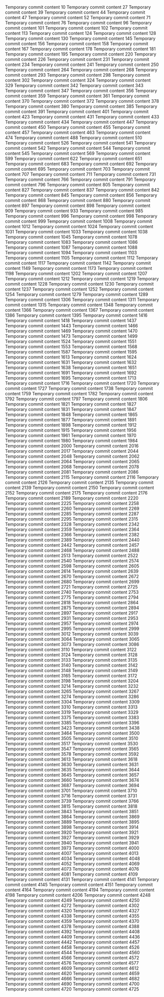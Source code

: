 Temporary commit content 10
Temporary commit content 27
Temporary commit content 39
Temporary commit content 44
Temporary commit content 47
Temporary commit content 52
Temporary commit content 71
Temporary commit content 76
Temporary commit content 96
Temporary commit content 101
Temporary commit content 102
Temporary commit content 113
Temporary commit content 124
Temporary commit content 128
Temporary commit content 130
Temporary commit content 145
Temporary commit content 156
Temporary commit content 158
Temporary commit content 167
Temporary commit content 178
Temporary commit content 181
Temporary commit content 195
Temporary commit content 220
Temporary commit content 226
Temporary commit content 231
Temporary commit content 234
Temporary commit content 241
Temporary commit content 250
Temporary commit content 264
Temporary commit content 268
Temporary commit content 293
Temporary commit content 298
Temporary commit content 302
Temporary commit content 324
Temporary commit content 329
Temporary commit content 342
Temporary commit content 343
Temporary commit content 347
Temporary commit content 356
Temporary commit content 359
Temporary commit content 361
Temporary commit content 370
Temporary commit content 372
Temporary commit content 378
Temporary commit content 380
Temporary commit content 385
Temporary commit content 391
Temporary commit content 401
Temporary commit content 423
Temporary commit content 431
Temporary commit content 433
Temporary commit content 434
Temporary commit content 447
Temporary commit content 450
Temporary commit content 455
Temporary commit content 457
Temporary commit content 463
Temporary commit content 474
Temporary commit content 488
Temporary commit content 510
Temporary commit content 526
Temporary commit content 541
Temporary commit content 542
Temporary commit content 544
Temporary commit content 545
Temporary commit content 569
Temporary commit content 599
Temporary commit content 622
Temporary commit content 651
Temporary commit content 683
Temporary commit content 692
Temporary commit content 695
Temporary commit content 703
Temporary commit content 707
Temporary commit content 711
Temporary commit content 731
Temporary commit content 766
Temporary commit content 791
Temporary commit content 796
Temporary commit content 805
Temporary commit content 827
Temporary commit content 837
Temporary commit content 842
Temporary commit content 845
Temporary commit content 856
Temporary commit content 868
Temporary commit content 880
Temporary commit content 897
Temporary commit content 898
Temporary commit content 909
Temporary commit content 933
Temporary commit content 985
Temporary commit content 996
Temporary commit content 998
Temporary commit content 999
Temporary commit content 1008
Temporary commit content 1012
Temporary commit content 1024
Temporary commit content 1031
Temporary commit content 1033
Temporary commit content 1038
Temporary commit content 1045
Temporary commit content 1078
Temporary commit content 1083
Temporary commit content 1086
Temporary commit content 1087
Temporary commit content 1088
Temporary commit content 1094
Temporary commit content 1103
Temporary commit content 1105
Temporary commit content 1112
Temporary commit content 1117
Temporary commit content 1142
Temporary commit content 1149
Temporary commit content 1173
Temporary commit content 1198
Temporary commit content 1202
Temporary commit content 1207
Temporary commit content 1212
Temporary commit content 1219
Temporary commit content 1228
Temporary commit content 1230
Temporary commit content 1237
Temporary commit content 1252
Temporary commit content 1254
Temporary commit content 1279
Temporary commit content 1289
Temporary commit content 1306
Temporary commit content 1311
Temporary commit content 1315
Temporary commit content 1348
Temporary commit content 1366
Temporary commit content 1367
Temporary commit content 1386
Temporary commit content 1395
Temporary commit content 1416
Temporary commit content 1418
Temporary commit content 1437
Temporary commit content 1443
Temporary commit content 1466
Temporary commit content 1469
Temporary commit content 1470
Temporary commit content 1473
Temporary commit content 1499
Temporary commit content 1524
Temporary commit content 1551
Temporary commit content 1553
Temporary commit content 1568
Temporary commit content 1587
Temporary commit content 1595
Temporary commit content 1613
Temporary commit content 1624
Temporary commit content 1631
Temporary commit content 1632
Temporary commit content 1638
Temporary commit content 1651
Temporary commit content 1691
Temporary commit content 1692
Temporary commit content 1695
Temporary commit content 1713
Temporary commit content 1716
Temporary commit content 1720
Temporary commit content 1727
Temporary commit content 1738
Temporary commit content 1759
Temporary commit content 1782
Temporary commit content 1792
Temporary commit content 1797
Temporary commit content 1806
Temporary commit content 1821
Temporary commit content 1827
Temporary commit content 1831
Temporary commit content 1847
Temporary commit content 1848
Temporary commit content 1865
Temporary commit content 1877
Temporary commit content 1891
Temporary commit content 1898
Temporary commit content 1912
Temporary commit content 1915
Temporary commit content 1956
Temporary commit content 1961
Temporary commit content 1970
Temporary commit content 1980
Temporary commit content 1984
Temporary commit content 2000
Temporary commit content 2016
Temporary commit content 2017
Temporary commit content 2044
Temporary commit content 2048
Temporary commit content 2062
Temporary commit content 2064
Temporary commit content 2065
Temporary commit content 2068
Temporary commit content 2078
Temporary commit content 2081
Temporary commit content 2086
Temporary commit content 2115
Temporary commit content 2116
Temporary commit content 2126
Temporary commit content 2135
Temporary commit content 2139
Temporary commit content 2150
Temporary commit content 2152
Temporary commit content 2175
Temporary commit content 2176
Temporary commit content 2189
Temporary commit content 2220
Temporary commit content 2225
Temporary commit content 2258
Temporary commit content 2260
Temporary commit content 2269
Temporary commit content 2285
Temporary commit content 2287
Temporary commit content 2295
Temporary commit content 2315
Temporary commit content 2328
Temporary commit content 2342
Temporary commit content 2359
Temporary commit content 2364
Temporary commit content 2366
Temporary commit content 2382
Temporary commit content 2389
Temporary commit content 2440
Temporary commit content 2442
Temporary commit content 2457
Temporary commit content 2468
Temporary commit content 2488
Temporary commit content 2513
Temporary commit content 2522
Temporary commit content 2540
Temporary commit content 2574
Temporary commit content 2598
Temporary commit content 2605
Temporary commit content 2614
Temporary commit content 2639
Temporary commit content 2670
Temporary commit content 2672
Temporary commit content 2680
Temporary commit content 2699
Temporary commit content 2721
Temporary commit content 2725
Temporary commit content 2740
Temporary commit content 2753
Temporary commit content 2775
Temporary commit content 2794
Temporary commit content 2818
Temporary commit content 2864
Temporary commit content 2875
Temporary commit content 2894
Temporary commit content 2897
Temporary commit content 2917
Temporary commit content 2931
Temporary commit content 2953
Temporary commit content 2957
Temporary commit content 2974
Temporary commit content 2995
Temporary commit content 2999
Temporary commit content 3012
Temporary commit content 3039
Temporary commit content 3064
Temporary commit content 3065
Temporary commit content 3073
Temporary commit content 3086
Temporary commit content 3110
Temporary commit content 3122
Temporary commit content 3124
Temporary commit content 3128
Temporary commit content 3133
Temporary commit content 3135
Temporary commit content 3140
Temporary commit content 3142
Temporary commit content 3148
Temporary commit content 3149
Temporary commit content 3165
Temporary commit content 3172
Temporary commit content 3198
Temporary commit content 3204
Temporary commit content 3214
Temporary commit content 3232
Temporary commit content 3265
Temporary commit content 3267
Temporary commit content 3274
Temporary commit content 3286
Temporary commit content 3304
Temporary commit content 3309
Temporary commit content 3310
Temporary commit content 3313
Temporary commit content 3319
Temporary commit content 3329
Temporary commit content 3375
Temporary commit content 3383
Temporary commit content 3385
Temporary commit content 3396
Temporary commit content 3423
Temporary commit content 3438
Temporary commit content 3464
Temporary commit content 3500
Temporary commit content 3505
Temporary commit content 3510
Temporary commit content 3517
Temporary commit content 3530
Temporary commit content 3547
Temporary commit content 3565
Temporary commit content 3578
Temporary commit content 3592
Temporary commit content 3613
Temporary commit content 3618
Temporary commit content 3630
Temporary commit content 3631
Temporary commit content 3635
Temporary commit content 3644
Temporary commit content 3645
Temporary commit content 3657
Temporary commit content 3660
Temporary commit content 3674
Temporary commit content 3687
Temporary commit content 3694
Temporary commit content 3701
Temporary commit content 3710
Temporary commit content 3716
Temporary commit content 3731
Temporary commit content 3739
Temporary commit content 3766
Temporary commit content 3815
Temporary commit content 3818
Temporary commit content 3843
Temporary commit content 3851
Temporary commit content 3864
Temporary commit content 3869
Temporary commit content 3889
Temporary commit content 3895
Temporary commit content 3898
Temporary commit content 3914
Temporary commit content 3920
Temporary commit content 3921
Temporary commit content 3927
Temporary commit content 3929
Temporary commit content 3940
Temporary commit content 3941
Temporary commit content 3973
Temporary commit content 4000
Temporary commit content 4007
Temporary commit content 4013
Temporary commit content 4034
Temporary commit content 4048
Temporary commit content 4052
Temporary commit content 4069
Temporary commit content 4073
Temporary commit content 4076
Temporary commit content 4081
Temporary commit content 4109
Temporary commit content 4131
Temporary commit content 4141
Temporary commit content 4145
Temporary commit content 4151
Temporary commit content 4164
Temporary commit content 4194
Temporary commit content 4198
Temporary commit content 4206
Temporary commit content 4248
Temporary commit content 4249
Temporary commit content 4250
Temporary commit content 4272
Temporary commit content 4302
Temporary commit content 4320
Temporary commit content 4327
Temporary commit content 4338
Temporary commit content 4355
Temporary commit content 4359
Temporary commit content 4370
Temporary commit content 4378
Temporary commit content 4388
Temporary commit content 4392
Temporary commit content 4408
Temporary commit content 4409
Temporary commit content 4436
Temporary commit content 4442
Temporary commit content 4457
Temporary commit content 4458
Temporary commit content 4526
Temporary commit content 4544
Temporary commit content 4560
Temporary commit content 4566
Temporary commit content 4572
Temporary commit content 4576
Temporary commit content 4577
Temporary commit content 4609
Temporary commit content 4612
Temporary commit content 4620
Temporary commit content 4659
Temporary commit content 4666
Temporary commit content 4682
Temporary commit content 4690
Temporary commit content 4700
Temporary commit content 4720
Temporary commit content 4725
